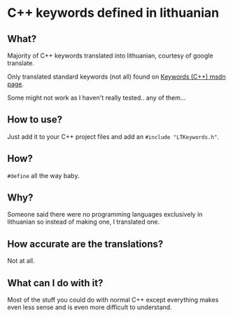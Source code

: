 # C++ keywords defined in lithuanian

## What?

Majority of C++ keywords translated into lithuanian, courtesy of google translate.

Only translated standard keywords (not all) found on [Keywords (C++) msdn page](https://msdn.microsoft.com/en-us/library/2e6a4at9.aspx).

Some might not work as I haven't really tested.. any of them...

## How to use?

Just add it to your C++ project files and add an `#include "LTKeywords.h"`.

## How?

`#define` all the way baby.

## Why?

Someone said there were no programming languages exclusively in lithuanian so instead of making one, I translated one.

## How accurate are the translations?

Not at all.

## What can I do with it?

Most of the stuff you could do with normal C++ except everything makes even less sense and is even more difficult to understand.
